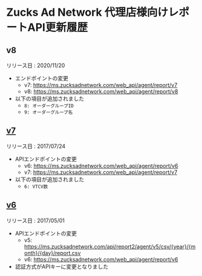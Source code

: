 # Zucks Ad Network 代理店様向けレポートAPI更新履歴

## v8

リリース日 : 2020/11/20

* エンドポイントの変更
    * v7: https://ms.zucksadnetwork.com/web_api/agent/report/v7
    * v8: https://ms.zucksadnetwork.com/web_api/agent/report/v8
* 以下の項目が追加されました
    * `8: オーダーグループID`
    * `9: オーダーグループ名`    

## [v7](./archives/v7/)

リリース日 : 2017/07/24

* APIエンドポイントの変更
    * v6: https://ms.zucksadnetwork.com/web_api/agent/report/v6
    * v7: https://ms.zucksadnetwork.com/web_api/agent/report/v7
* 以下の項目が追加されました
    * `6: VTCV数`

## [v6](./archives/v6/)

リリース日 : 2017/05/01

* APIエンドポイントの変更
    * v5: https://ms.zucksadnetwork.com/api/report2/agent/v5/csv/{year}/{month}/{day}/report.csv
    * v6: https://ms.zucksadnetwork.com/web_api/agent/report/v6
* 認証方式がAPIキーに変更となりました
